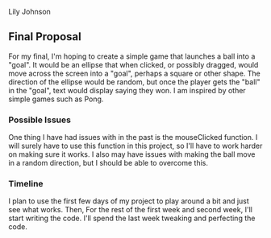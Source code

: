 Lily Johnson

## Final Proposal
For my final, I'm hoping to create a simple game that launches a ball into a "goal". It would be an ellipse that when clicked, or possibly dragged, would move across the screen into a "goal", perhaps a square or other shape. The direction of the ellipse would be random, but once the player gets the "ball" in the "goal", text would display saying they won. I am inspired by other simple games such as Pong.

### Possible Issues
One thing I have had issues with in the past is the mouseClicked function. I will surely have to use this function in this project, so I'll have to work harder on making sure it works. I also may have issues with making the ball move in a random direction, but I should be able to overcome this.

### Timeline
I plan to use the first few days of my project to play around a bit and just see what works. Then, For the rest of the first week and second week, I'll start writing the code. I'll spend the last week tweaking and perfecting the code.
